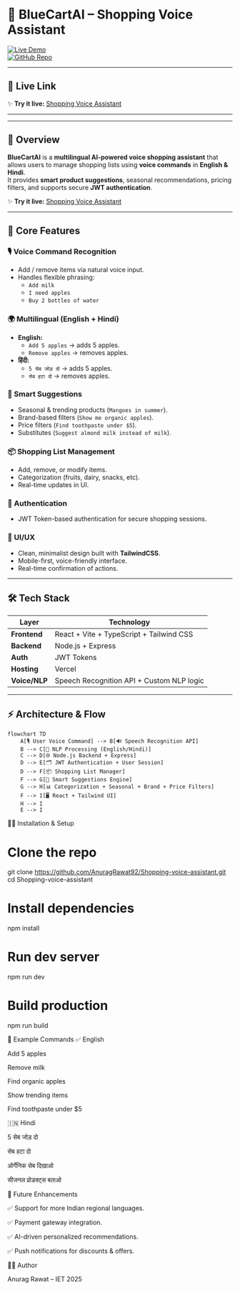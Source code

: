 # 🛒 BlueCartAI – Shopping Voice Assistant

[![Live Demo](https://img.shields.io/badge/Live%20Demo-Vercel-blue?logo=vercel)](https://shopping-voice-assistant.vercel.app/)  
[![GitHub Repo](https://img.shields.io/badge/Code-GitHub-black?logo=github)](https://github.com/AnuragRawat92/Shopping-voice-assistant)  

---

## 📖 Live Link

✨ **Try it live:** [Shopping Voice Assistant](https://shopping-voice-assistant.vercel.app/)  

---
---

## 📖 Overview

**BlueCartAI** is a **multilingual AI-powered voice shopping assistant** that allows users to manage shopping lists using **voice commands** in **English & Hindi**.  
It provides **smart product suggestions**, seasonal recommendations, pricing filters, and supports secure **JWT authentication**.  

✨ **Try it live:** [Shopping Voice Assistant](https://shopping-voice-assistant.vercel.app/)  

---

## 🚀 Core Features

### 🎙️ Voice Command Recognition
- Add / remove items via natural voice input.  
- Handles flexible phrasing:  
  - `Add milk`  
  - `I need apples`  
  - `Buy 2 bottles of water`  

### 🌍 Multilingual (English + Hindi)
- **English:**  
  - `Add 5 apples` → adds 5 apples.  
  - `Remove apples` → removes apples.  
- **हिंदी:**  
  - `5 सेब जोड़ दो` → adds 5 apples.  
  - `सेब हटा दो` → removes apples.  

### 🧠 Smart Suggestions
- Seasonal & trending products (`Mangoes in summer`).  
- Brand-based filters (`Show me organic apples`).  
- Price filters (`Find toothpaste under $5`).  
- Substitutes (`Suggest almond milk instead of milk`).  

### 📦 Shopping List Management
- Add, remove, or modify items.  
- Categorization (fruits, dairy, snacks, etc).  
- Real-time updates in UI.  

### 🔐 Authentication
- JWT Token-based authentication for secure shopping sessions.  

### 🎨 UI/UX
- Clean, minimalist design built with **TailwindCSS**.  
- Mobile-first, voice-friendly interface.  
- Real-time confirmation of actions.  

---

## 🛠️ Tech Stack

| Layer        | Technology |
|--------------|------------|
| **Frontend** | React + Vite + TypeScript + Tailwind CSS |
| **Backend**  | Node.js + Express |
| **Auth**     | JWT Tokens |
| **Hosting**  | Vercel |
| **Voice/NLP**| Speech Recognition API + Custom NLP logic |

---

## ⚡ Architecture & Flow

```mermaid
flowchart TD
    A[🎙️ User Voice Command] --> B[🔊 Speech Recognition API]
    B --> C[🧠 NLP Processing (English/Hindi)]
    C --> D[🌐 Node.js Backend + Express]
    D --> E[🗂️ JWT Authentication + User Session]
    D --> F[📦 Shopping List Manager]
    F --> G[🧠 Smart Suggestions Engine]
    G --> H[📊 Categorization + Seasonal + Brand + Price Filters]
    F --> I[🖥️ React + Tailwind UI]
    H --> I
    E --> I
 ```
🧑‍💻 Installation & Setup

# Clone the repo
git clone https://github.com/AnuragRawat92/Shopping-voice-assistant.git
cd Shopping-voice-assistant

# Install dependencies
npm install

# Run dev server
npm run dev

# Build production
npm run build

🎤 Example Commands
✅ English

Add 5 apples

Remove milk

Find organic apples

Show trending items

Find toothpaste under $5

🇮🇳 Hindi

5 सेब जोड़ दो

सेब हटा दो

ऑर्गेनिक सेब दिखाओ

सीजनल प्रोडक्ट्स बताओ

🔮 Future Enhancements

✅ Support for more Indian regional languages.

✅ Payment gateway integration.

✅ AI-driven personalized recommendations.

✅ Push notifications for discounts & offers.

👨‍💻 Author

Anurag Rawat – IET 2025
